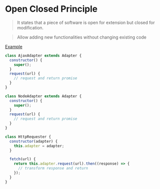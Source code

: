 # Open Closed Principle

> It states that a piece of software is open for extension but closed for modification.

> Allow adding new functionalities without changing existing code

[Example](https://github.com/vladilenm/SOLID_javascript/blob/master/2_O.js)

```js
class AjaxAdapter extends Adapter {
  constructor() {
    super();
  }
  request(url) {
    // request and return promise
  }
}

class NodeAdapter extends Adapter {
  constructor() {
    super();
  }
  request(url) {
    // request and return promise
  }
}

class HttpRequester {
  constructor(adapter) {
    this.adapter = adapter;
  }

  fetch(url) {
    return this.adapter.request(url).then((response) => {
      // transform response and return
    });
  }
}
```
